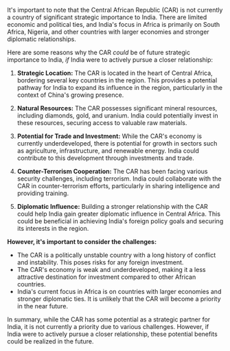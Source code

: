 It's important to note that the Central African Republic (CAR) is not currently a country of significant strategic importance to India.  There are limited economic and political ties, and India's focus in Africa is primarily on South Africa, Nigeria, and other countries with larger economies and stronger diplomatic relationships. 

Here are some reasons why the CAR *could* be of future strategic importance to India, *if* India were to actively pursue a closer relationship:

1. **Strategic Location:** The CAR is located in the heart of Central Africa, bordering several key countries in the region. This provides a potential pathway for India to expand its influence in the region, particularly in the context of China's growing presence.

2. **Natural Resources:** The CAR possesses significant mineral resources, including diamonds, gold, and uranium. India could potentially invest in these resources, securing access to valuable raw materials.

3. **Potential for Trade and Investment:** While the CAR's economy is currently underdeveloped, there is potential for growth in sectors such as agriculture, infrastructure, and renewable energy. India could contribute to this development through investments and trade.

4. **Counter-Terrorism Cooperation:** The CAR has been facing various security challenges, including terrorism.  India could collaborate with the CAR in counter-terrorism efforts, particularly in sharing intelligence and providing training.

5. **Diplomatic Influence:** Building a stronger relationship with the CAR could help India gain greater diplomatic influence in Central Africa. This could be beneficial in achieving India's foreign policy goals and securing its interests in the region. 

**However, it's important to consider the challenges:**

* The CAR is a politically unstable country with a long history of conflict and instability. This poses risks for any foreign investment.
* The CAR's economy is weak and underdeveloped, making it a less attractive destination for investment compared to other African countries.
* India's current focus in Africa is on countries with larger economies and stronger diplomatic ties. It is unlikely that the CAR will become a priority in the near future.

In summary, while the CAR has some potential as a strategic partner for India, it is not currently a priority due to various challenges. However, if India were to actively pursue a closer relationship, these potential benefits could be realized in the future. 
